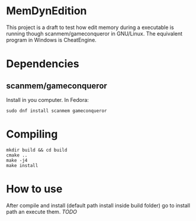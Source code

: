 # MemDynEdition

This project is a draft to test how edit memory during a executable is running though scanmem/gameconqueror in GNU/Linux. The equivalent program in Windows is CheatEngine.

# Dependencies

## scanmem/gameconqueror

Install in you computer. In Fedora:

```
sudo dnf install scanmem gameconqueror
```

# Compiling

```
mkdir build && cd build
cmake ..
make -j4
make install
```

# How to use

After compile and install (default path install inside build folder) go to install path an execute them. *TODO*
